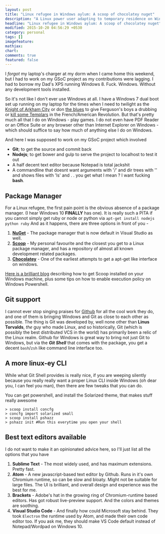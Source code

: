 ```yaml
---
layout: post
title: "Linux refugee in Windows aylum: A scoop of chocolatey nuget"
description: "A Linux power user adapting to temporary residence on Windows"
headline: "Linux refugee in Windows aylum: A scoop of chocolatey nuget"
modified: 2015-10-20 04:56:29 +0530
category: personal
tags: []
imagefeature: 
mathjax: 
chart: 
comments: true
featured: false
---
```


I _forgot_ my laptop's charger at my dorm when I came home this weekend, but I had to work on my GSoC project as my contributions were lagging. I had to borrow my Dad's XPS running Windows 8. Fuck. Windows. Without any development tools installed.




So it's not like I don't ever use Windows at all. I have a Windows 7 dual boot set up running on my laptop for the times when I need to twilight as the [Knight of Arkham City](http://google.com/search?q=Batman+Arkham+video+games) or don [the blues](http://chelseafc.com) to give Ferguson's boys a drubbing or [kill some Templars](http://google.com/search?q=Assassins+Creed) in the French/American Revolution. But that's pretty much all that I do on Windows - play games. I do not even have PDF Reader or an Office Suite or any browser other than Internet Explorer on Windows - which should suffice to say how much of anything else I do on Windows.

And here I was supposed to work on my GSoC project which involved

- **Git**; to get the source and commit back
- **Nodejs**; to get bower and gulp to serve the project to localhost to test it out
- A half decent text editor because Notepad is total jackshit
- A commandline that doesnt want arguments with '/' and dir trees with '\' and shows files with 'ls' and  . . you get what I mean ? I want fucking **bash**.

## Package Manager
For a Linux refugee, the first pain point is the obvious absence of a package manager. (I hear Windows 10 **FINALLY** has one). 
It is really such a PITA if you cannot simply get ruby or node or python via `apt-get install nodejs python ruby` 
And as it happens, there are three options in front of you - 
 1. **[NuGet](https://www.nuget.org/)** - The package manager that is now default in Visual Studio as well.
 2. **[Scoop](scoop.sh/)** - My personal favourite and the closest you get to a Linux package manager, and has a repository of almost all known development related packages.
 3. **[Chocolatey](https://chocolatey.org/)** - One of the earliest attempts to get a apt-get like interface on windows.
 
 [Here is a brilliant blog](https://outcoldman.com/en/archive/2014/07/20/scoop/) describing how to get Scoop installed on your Windows machine, plus some tips on how to enable execution policy on Windows Powershell. 

## Git support
I cannot ever stop singing praises for [Github](http://github.com) for all the cool work they do, and one of them is bringing Windows and Git as close to each other as possible. 
The thing is Git was developed by, well none other than **Linus Torvalds**, _the_ guy who made Linux, and so historically, Git (which is possibly the best distributed VCS in the world) has primarily been a relic of the Linux realm.
Github for Windows is great way to bring not just Git to Windows, but via the _**Git Shell**_ that comes with the package, you get a decent `bash`/`zsh` like command line interface too. 

## A more linux-ey CLI
While what Git Shell provides is really nice, if you are weeping silently because you really really want a proper Linux CLI inside Windows (oh dear you, I can feel you man), then there are few tweaks that you can do. 

You can get powershell, and install the Solarized theme, that makes stuff really awesome
```
> scoop install concfg
> concfg import solarized small
> scoop install pshazz
> pshazz init #Run this everytime you open your shell
```

## Best text editors available
I do not want to make it an opinionated advice here, so I'll just list all the options that you have

 1. **Sublime Text** - The most widely used, and has maximum extensions. Pretty fast.
 2. **Atom** - A new javascript-based text editor by Github. Runs in it's own Chromium runtime, so can be slow and bloaty. Might not be suitable for large files. The UI is brilliant, and overall design and experience was the best for me. 
 3. **Brackets** - Adobe's hat in the growing ring of Chromium-runtime based editors. Has got robust live-preview support. And the colors and themes are soothing. 
 4. **Visual Studio Code** - And finally how could Microsoft stay behind. They took `Electron` the runtime used by Atom, and made their own code editor too. If you ask me, they should make VS Code default instead of Notepad/Wordpad on Windows 10. 